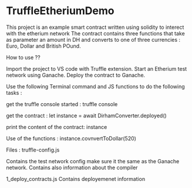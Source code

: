 # TruffleEtheriumDemo
 
This project is an example smart contract written using solidity to interect with the etherium network 
The contract contains three functions that take as parameter an amount in DH and converts to one of three currencies : Euro, Dollar and British POund. 

How to use ?? 

Import the project to VS code with Truffle extension. 
Start an Etherium test network using Ganache. 
Deploy the contract to Ganache.


Use the following Terminal command and JS functions to do the following tasks : 

get the truffle console started : 
truffle console

get the contract : 
let instance = await DirhamConverter.deployed()

print the content of the contract: 
instance 


Use of the functions : 
instance.covnvertToDollar(520)




Files : 
truffle-config.js

Contains the test network config make sure it the same as the Ganache network. Contains also information about the compiler

1_deploy_contracts.js
Contains deployemenet information 

